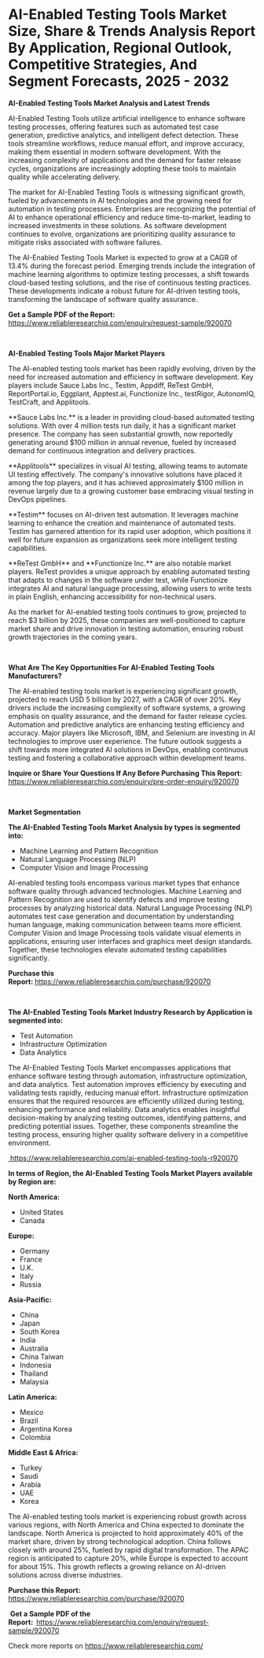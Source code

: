 <p><h1>AI-Enabled Testing Tools Market Size, Share & Trends Analysis Report By Application, Regional Outlook, Competitive Strategies, And Segment Forecasts, 2025 - 2032</h1></p><p><strong>AI-Enabled Testing Tools Market Analysis and Latest Trends</strong></p>
<p><p>AI-Enabled Testing Tools utilize artificial intelligence to enhance software testing processes, offering features such as automated test case generation, predictive analytics, and intelligent defect detection. These tools streamline workflows, reduce manual effort, and improve accuracy, making them essential in modern software development. With the increasing complexity of applications and the demand for faster release cycles, organizations are increasingly adopting these tools to maintain quality while accelerating delivery.</p><p>The market for AI-Enabled Testing Tools is witnessing significant growth, fueled by advancements in AI technologies and the growing need for automation in testing processes. Enterprises are recognizing the potential of AI to enhance operational efficiency and reduce time-to-market, leading to increased investments in these solutions. As software development continues to evolve, organizations are prioritizing quality assurance to mitigate risks associated with software failures.</p><p>The AI-Enabled Testing Tools Market is expected to grow at a CAGR of 13.4% during the forecast period. Emerging trends include the integration of machine learning algorithms to optimize testing processes, a shift towards cloud-based testing solutions, and the rise of continuous testing practices. These developments indicate a robust future for AI-driven testing tools, transforming the landscape of software quality assurance.</p></p>
<p><strong>Get a Sample PDF of the Report:&nbsp;</strong> <a href="https://www.reliableresearchiq.com/enquiry/request-sample/920070?utm_campaign=1123&utm_medium=2&utm_source=Github&utm_content=ia&utm_term=11032025&utm_id=ai-enabled-testing-tools">https://www.reliableresearchiq.com/enquiry/request-sample/920070</a></p>
<p>&nbsp;</p>
<p><strong>AI-Enabled Testing Tools Major Market Players</strong></p>
<p><p>The AI-enabled testing tools market has been rapidly evolving, driven by the need for increased automation and efficiency in software development. Key players include Sauce Labs Inc., Testim, Appdiff, ReTest GmbH, ReportPortal.io, Eggplant, Apptest.ai, Functionize Inc., testRigor, AutonomIQ, TestCraft, and Applitools. </p><p>**Sauce Labs Inc.** is a leader in providing cloud-based automated testing solutions. With over 4 million tests run daily, it has a significant market presence. The company has seen substantial growth, now reportedly generating around $100 million in annual revenue, fueled by increased demand for continuous integration and delivery practices.</p><p>**Applitools** specializes in visual AI testing, allowing teams to automate UI testing effectively. The company's innovative solutions have placed it among the top players, and it has achieved approximately $100 million in revenue largely due to a growing customer base embracing visual testing in DevOps pipelines.</p><p>**Testim** focuses on AI-driven test automation. It leverages machine learning to enhance the creation and maintenance of automated tests. Testim has garnered attention for its rapid user adoption, which positions it well for future expansion as organizations seek more intelligent testing capabilities.</p><p>**ReTest GmbH** and **Functionize Inc.** are also notable market players. ReTest provides a unique approach by enabling automated testing that adapts to changes in the software under test, while Functionize integrates AI and natural language processing, allowing users to write tests in plain English, enhancing accessibility for non-technical users.</p><p>As the market for AI-enabled testing tools continues to grow, projected to reach $3 billion by 2025, these companies are well-positioned to capture market share and drive innovation in testing automation, ensuring robust growth trajectories in the coming years.</p></p>
<p>&nbsp;</p>
<p><strong>What Are The Key Opportunities For AI-Enabled Testing Tools Manufacturers?</strong></p>
<p><p>The AI-enabled testing tools market is experiencing significant growth, projected to reach USD 5 billion by 2027, with a CAGR of over 20%. Key drivers include the increasing complexity of software systems, a growing emphasis on quality assurance, and the demand for faster release cycles. Automation and predictive analytics are enhancing testing efficiency and accuracy. Major players like Microsoft, IBM, and Selenium are investing in AI technologies to improve user experience. The future outlook suggests a shift towards more integrated AI solutions in DevOps, enabling continuous testing and fostering a collaborative approach within development teams.</p></p>
<p><strong>Inquire or Share Your Questions If Any Before Purchasing This Report:</strong> <a href="https://www.reliableresearchiq.com/enquiry/pre-order-enquiry/920070?utm_campaign=1123&utm_medium=2&utm_source=Github&utm_content=ia&utm_term=11032025&utm_id=ai-enabled-testing-tools">https://www.reliableresearchiq.com/enquiry/pre-order-enquiry/920070</a></p>
<p>&nbsp;</p>
<p><strong>Market Segmentation</strong></p>
<p><strong>The AI-Enabled Testing Tools Market Analysis by types is segmented into:</strong></p>
<p><ul><li>Machine Learning and Pattern Recognition</li><li>Natural Language Processing (NLP)</li><li>Computer Vision and Image Processing</li></ul></p>
<p><p>AI-enabled testing tools encompass various market types that enhance software quality through advanced technologies. Machine Learning and Pattern Recognition are used to identify defects and improve testing processes by analyzing historical data. Natural Language Processing (NLP) automates test case generation and documentation by understanding human language, making communication between teams more efficient. Computer Vision and Image Processing tools validate visual elements in applications, ensuring user interfaces and graphics meet design standards. Together, these technologies elevate automated testing capabilities significantly.</p></p>
<p><strong>Purchase this Report:&nbsp;</strong><a href="https://www.reliableresearchiq.com/purchase/920070?utm_campaign=1123&utm_medium=2&utm_source=Github&utm_content=ia&utm_term=11032025&utm_id=ai-enabled-testing-tools">https://www.reliableresearchiq.com/purchase/920070</a></p>
<p>&nbsp;</p>
<p><strong>The AI-Enabled Testing Tools Market Industry Research by Application is segmented into:</strong></p>
<p><ul><li>Test Automation</li><li>Infrastructure Optimization</li><li>Data Analytics</li></ul></p>
<p><p>The AI-Enabled Testing Tools Market encompasses applications that enhance software testing through automation, infrastructure optimization, and data analytics. Test automation improves efficiency by executing and validating tests rapidly, reducing manual effort. Infrastructure optimization ensures that the required resources are efficiently utilized during testing, enhancing performance and reliability. Data analytics enables insightful decision-making by analyzing testing outcomes, identifying patterns, and predicting potential issues. Together, these components streamline the testing process, ensuring higher quality software delivery in a competitive environment.</p></p>
<p><a href="https://www.reliableresearchiq.com/ai-enabled-testing-tools-r920070?utm_campaign=1123&utm_medium=2&utm_source=Github&utm_content=ia&utm_term=11032025&utm_id=ai-enabled-testing-tools">&nbsp;https://www.reliableresearchiq.com/ai-enabled-testing-tools-r920070</a></p>
<p><strong>In terms of Region, the AI-Enabled Testing Tools Market Players available by Region are:</strong></p>
<p>
    <p> <strong> North America: </strong>
        <ul>
            <li>United States</li>
            <li>Canada</li>
        </ul>
        </p> 
    <p> <strong> Europe: </strong>
        <ul>
            <li>Germany</li>
            <li>France</li>
            <li>U.K.</li>
            <li>Italy</li>
            <li>Russia</li>
        </ul>
        </p> 
    <p> <strong> Asia-Pacific: </strong>
        <ul>
            <li>China</li>
            <li>Japan</li>
            <li>South Korea</li>
            <li>India</li>
            <li>Australia</li>
            <li>China Taiwan</li>
            <li>Indonesia</li>
            <li>Thailand</li>
            <li>Malaysia</li>
        </ul>
        </p> 
    <p> <strong> Latin America: </strong>
        <ul>
            <li>Mexico</li>
            <li>Brazil</li>
            <li>Argentina Korea</li>
            <li>Colombia</li>
        </ul>
        </p> 
    <p> <strong> Middle East & Africa: </strong>
        <ul>
            <li>Turkey</li>
            <li>Saudi</li>
            <li>Arabia</li>
            <li>UAE</li>
            <li>Korea</li>
        </ul>
    </p>
    </p>
<p><p>The AI-enabled testing tools market is experiencing robust growth across various regions, with North America and China expected to dominate the landscape. North America is projected to hold approximately 40% of the market share, driven by strong technological adoption. China follows closely with around 25%, fueled by rapid digital transformation. The APAC region is anticipated to capture 20%, while Europe is expected to account for about 15%. This growth reflects a growing reliance on AI-driven solutions across diverse industries.</p></p>
<p><strong>Purchase this Report: </strong><a href="https://www.reliableresearchiq.com/purchase/920070?utm_campaign=1123&utm_medium=2&utm_source=Github&utm_content=ia&utm_term=11032025&utm_id=ai-enabled-testing-tools">https://www.reliableresearchiq.com/purchase/920070</a></p>
<p>&nbsp;<strong>Get a Sample PDF of the Report:&nbsp;&nbsp;</strong><a href="https://www.reliableresearchiq.com/enquiry/request-sample/920070?utm_campaign=1123&utm_medium=2&utm_source=Github&utm_content=ia&utm_term=11032025&utm_id=ai-enabled-testing-tools">https://www.reliableresearchiq.com/enquiry/request-sample/920070</a></p>
<p><strong></strong></p>
<p>Check more reports on <a href="https://www.reliableresearchiq.com/?utm_campaign=1123&utm_medium=2&utm_source=Github&utm_content=ia&utm_term=11032025&utm_id=ai-enabled-testing-tools">https://www.reliableresearchiq.com/</a></p>